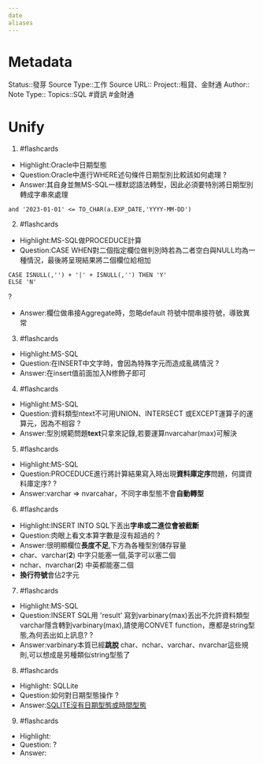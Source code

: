 ```yaml
---
date
aliases
---
```

# Metadata
Status::發芽
Source Type::工作
Source URL::
Project::租貸、金財通
Author::
Note Type::
Topics::SQL
#資訊 #金財通 
# Unify




1. #flashcards 
- Highlight:Oracle中日期型態
- Question:Oracle中進行WHERE述句條件日期型別比較該如何處理
?
- Answer:其自身並無MS-SQL一樣默認語法轉型，因此必須要特別將日期型別轉成字串來處理
```
and '2023-01-01' <= TO_CHAR(a.EXP_DATE,'YYYY-MM-DD') 
```

2. #flashcards 
- Highlight:MS-SQL做PROCEDUCE計算
- Question:CASE WHEN對二個指定欄位做判別時若為二者空白與NULL均為一種情況，最後將呈現結果將二個欄位給相加
```
CASE ISNULL(,'') + '|' + ISNULL(,'') THEN 'Y'
ELSE 'N'
```
?
- Answer:欄位做串接Aggregate時，忽略default 符號中間串接符號，導致異常

3. #flashcards 
- Highlight:MS-SQL
- Question:在INSERT中文字時，會因為特殊字元而造成亂碼情況
?
- Answer:在insert值前面加入N修飾子即可

4. #flashcards 
- Highlight:MS-SQL 
- Question:資料類型ntext不可用UNION、INTERSECT 或EXCEPT運算子的運算元，因為不相容
?
- Answer:型別規範問題**text**只拿來記錄,若要運算nvarcahar(max)可解決

5. #flashcards 
- Highlight:MS-SQL
- Question:PROCEDUCE進行將計算結果寫入時出現**資料庫定序**問題，何謂資料庫定序?
?
- Answer:varchar => nvarcahar，不同字串型態不會**自動轉型**

6. #flashcards 
- Highlight:INSERT INTO SQL下丟出**字串或二進位會被截斷**
- Question:肉眼上看文本算字數是沒有超過的
?
- Answer:很明顯欄位**長度不足**,下方為各種型別儲存容量
- char、varchar(**2**) 中字只能塞一個,英字可以塞二個
- nchar、nvarchar(**2**) 中英都能塞二個
- **換行符號**會佔2字元


7. #flashcards 
- Highlight:MS-SQL
- Question:INSERT SQL用 'result' 寫到varbinary(max)丟出不允許資料類型varchar隱含轉到varbinary(max),請使用CONVET function，應都是string型態,為何丟出如上訊息?
?
- Answer:varbinary本質已經**跳脫** char、nchar、varchar、nvarchar這些規則,可以想成是另種類似string型態了

8. #flashcards 
- Highlight: SQLLite
- Question:如何對日期型態操作
?
- Answer:[SQLITE沒有日期型態或時間型態](http://coding-warehouse.logdown.com/posts/7329105-sqlite-date-and-time-functions)

9. #flashcards 
- Highlight:
- Question:
?
- Answer:

